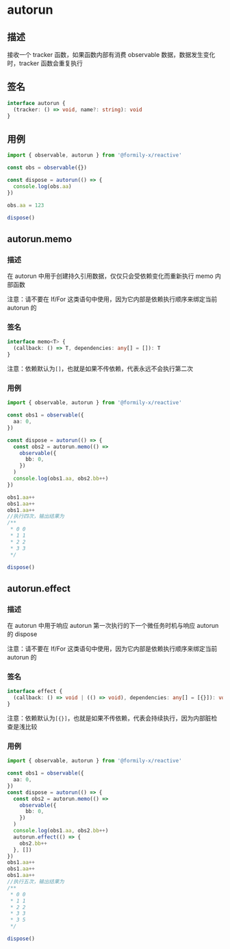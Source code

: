 # autorun

## 描述

接收一个 tracker 函数，如果函数内部有消费 observable 数据，数据发生变化时，tracker 函数会重复执行

## 签名

```ts
interface autorun {
  (tracker: () => void, name?: string): void
}
```

## 用例

```ts
import { observable, autorun } from '@formily-x/reactive'

const obs = observable({})

const dispose = autorun(() => {
  console.log(obs.aa)
})

obs.aa = 123

dispose()
```

## autorun.memo

### 描述

在 autorun 中用于创建持久引用数据，仅仅只会受依赖变化而重新执行 memo 内部函数

注意：请不要在 If/For 这类语句中使用，因为它内部是依赖执行顺序来绑定当前 autorun 的

### 签名

```ts
interface memo<T> {
  (callback: () => T, dependencies: any[] = []): T
}
```

注意：依赖默认为`[]`，也就是如果不传依赖，代表永远不会执行第二次

### 用例

```ts
import { observable, autorun } from '@formily-x/reactive'

const obs1 = observable({
  aa: 0,
})

const dispose = autorun(() => {
  const obs2 = autorun.memo(() =>
    observable({
      bb: 0,
    })
  )
  console.log(obs1.aa, obs2.bb++)
})

obs1.aa++
obs1.aa++
obs1.aa++
//执行四次，输出结果为
/**
 * 0 0
 * 1 1
 * 2 2
 * 3 3
 */

dispose()
```

## autorun.effect

### 描述

在 autorun 中用于响应 autorun 第一次执行的下一个微任务时机与响应 autorun 的 dispose

注意：请不要在 If/For 这类语句中使用，因为它内部是依赖执行顺序来绑定当前 autorun 的

### 签名

```ts
interface effect {
  (callback: () => void | (() => void), dependencies: any[] = [{}]): void
}
```

注意：依赖默认为`[{}]`，也就是如果不传依赖，代表会持续执行，因为内部脏检查是浅比较

### 用例

```ts
import { observable, autorun } from '@formily-x/reactive'

const obs1 = observable({
  aa: 0,
})
const dispose = autorun(() => {
  const obs2 = autorun.memo(() =>
    observable({
      bb: 0,
    })
  )
  console.log(obs1.aa, obs2.bb++)
  autorun.effect(() => {
    obs2.bb++
  }, [])
})
obs1.aa++
obs1.aa++
obs1.aa++
//执行五次，输出结果为
/**
 * 0 0
 * 1 1
 * 2 2
 * 3 3
 * 3 5
 */

dispose()
```
